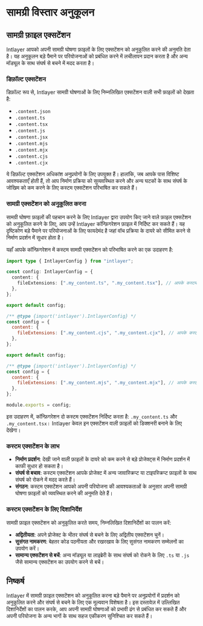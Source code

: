 # सामग्री विस्तार अनुकूलन

## सामग्री फ़ाइल एक्सटेंशन

Intlayer आपको अपनी सामग्री घोषणा फ़ाइलों के लिए एक्सटेंशन को अनुकूलित करने की अनुमति देता है। यह अनुकूलन बड़े पैमाने पर परियोजनाओं को प्रबंधित करने में लचीलापन प्रदान करता है और अन्य मॉड्यूल के साथ संघर्ष से बचने में मदद करता है।

### डिफ़ॉल्ट एक्सटेंशन

डिफ़ॉल्ट रूप से, Intlayer सामग्री घोषणाओं के लिए निम्नलिखित एक्सटेंशन वाली सभी फ़ाइलों को देखता है:

- `.content.json`
- `.content.ts`
- `.content.tsx`
- `.content.js`
- `.content.jsx`
- `.content.mjs`
- `.content.mjx`
- `.content.cjs`
- `.content.cjx`

ये डिफ़ॉल्ट एक्सटेंशन अधिकांश अनुप्रयोगों के लिए उपयुक्त हैं। हालांकि, जब आपके पास विशिष्ट आवश्यकताएँ होती हैं, तो आप निर्माण प्रक्रिया को सुव्यवस्थित करने और अन्य घटकों के साथ संघर्ष के जोखिम को कम करने के लिए कस्टम एक्सटेंशन परिभाषित कर सकते हैं।

### सामग्री एक्सटेंशन को अनुकूलित करना

सामग्री घोषणा फ़ाइलों की पहचान करने के लिए Intlayer द्वारा उपयोग किए जाने वाले फ़ाइल एक्सटेंशन को अनुकूलित करने के लिए, आप उन्हें Intlayer कॉन्फ़िगरेशन फ़ाइल में निर्दिष्ट कर सकते हैं। यह दृष्टिकोण बड़े पैमाने पर परियोजनाओं के लिए फायदेमंद है जहां वॉच प्रक्रिया के दायरे को सीमित करने से निर्माण प्रदर्शन में सुधार होता है।

यहाँ आपके कॉन्फ़िगरेशन में कस्टम सामग्री एक्सटेंशन को परिभाषित करने का एक उदाहरण है:

```typescript fileName="intlayer.config.ts" codeFormat="typescript"
import type { IntlayerConfig } from "intlayer";

const config: IntlayerConfig = {
  content: {
    fileExtensions: [".my_content.ts", ".my_content.tsx"], // आपके कस्टम एक्सटेंशन
  },
};

export default config;
```

```javascript fileName="intlayer.config.mjs" codeFormat="esm"
/** @type {import('intlayer').IntlayerConfig} */
const config = {
  content: {
    fileExtensions: [".my_content.cjs", ".my_content.cjx"], // आपके कस्टम एक्सटेंशन
  },
};

export default config;
```

```javascript fileName="intlayer.config.cjs" codeFormat="commonjs"
/** @type {import('intlayer').IntlayerConfig} */
const config = {
  content: {
    fileExtensions: [".my_content.mjs", ".my_content.mjx"], // आपके कस्टम एक्सटेंशन
  },
};

module.exports = config;
```

इस उदाहरण में, कॉन्फ़िगरेशन दो कस्टम एक्सटेंशन निर्दिष्ट करता है: `.my_content.ts` और `.my_content.tsx`। Intlayer केवल इन एक्सटेंशन वाली फ़ाइलों को डिक्शनरी बनाने के लिए देखेगा।

### कस्टम एक्सटेंशन के लाभ

- **निर्माण प्रदर्शन**: देखी जाने वाली फ़ाइलों के दायरे को कम करने से बड़े प्रोजेक्ट्स में निर्माण प्रदर्शन में काफी सुधार हो सकता है।
- **संघर्ष से बचाव**: कस्टम एक्सटेंशन आपके प्रोजेक्ट में अन्य जावास्क्रिप्ट या टाइपस्क्रिप्ट फ़ाइलों के साथ संघर्ष को रोकने में मदद करते हैं।
- **संगठन**: कस्टम एक्सटेंशन आपको अपनी परियोजना की आवश्यकताओं के अनुसार अपनी सामग्री घोषणा फ़ाइलों को व्यवस्थित करने की अनुमति देते हैं।

### कस्टम एक्सटेंशन के लिए दिशानिर्देश

सामग्री फ़ाइल एक्सटेंशन को अनुकूलित करते समय, निम्नलिखित दिशानिर्देशों का पालन करें:

- **अद्वितीयता**: अपने प्रोजेक्ट के भीतर संघर्ष से बचने के लिए अद्वितीय एक्सटेंशन चुनें।
- **सुसंगत नामकरण**: बेहतर कोड पठनीयता और रखरखाव के लिए सुसंगत नामकरण सम्मेलनों का उपयोग करें।
- **सामान्य एक्सटेंशन से बचें**: अन्य मॉड्यूल या लाइब्रेरी के साथ संघर्ष को रोकने के लिए `.ts` या `.js` जैसे सामान्य एक्सटेंशन का उपयोग करने से बचें।

## निष्कर्ष

Intlayer में सामग्री फ़ाइल एक्सटेंशन को अनुकूलित करना बड़े पैमाने पर अनुप्रयोगों में प्रदर्शन को अनुकूलित करने और संघर्ष से बचने के लिए एक मूल्यवान विशेषता है। इस दस्तावेज़ में उल्लिखित दिशानिर्देशों का पालन करके, आप अपनी सामग्री घोषणाओं को प्रभावी ढंग से प्रबंधित कर सकते हैं और अपनी परियोजना के अन्य भागों के साथ सहज एकीकरण सुनिश्चित कर सकते हैं।
